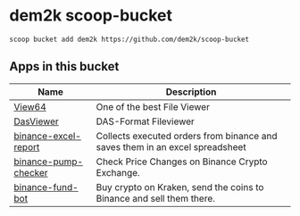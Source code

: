 # dem2k scoop-bucket

`scoop bucket add dem2k https://github.com/dem2k/scoop-bucket`

## Apps in this bucket

| Name                                                                   | Description                                                                   |
|------------------------------------------------------------------------|-------------------------------------------------------------------------------|
| [View64](https://github.com/dem2k/View64)                              | One of the best File Viewer                                                   |
| [DasViewer](https://github.com/dem2k/DasViewer)                        | DAS-Format Fileviewer                                                         |
| [binance-excel-report](https://github.com/dem2k/binance-excel-report)  | Collects executed orders from binance and saves them in an excel spreadsheet  |
| [binance-pump-checker](https://github.com/dem2k/binance-pump-checker)  | Check Price Changes on Binance Crypto Exchange.                               |
| [binance-fund-bot](https://github.com/dem2k/binance-fund-bot)          | Buy crypto on Kraken, send the coins to Binance and sell them there.          |
